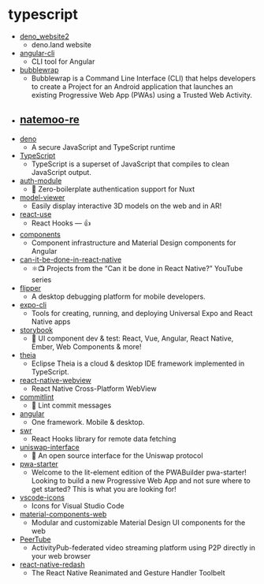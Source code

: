 # typescript
- [deno_website2](https://github.com/denoland/deno_website2)
  - deno.land website
- [angular-cli](https://github.com/angular/angular-cli)
  - CLI tool for Angular
- [bubblewrap](https://github.com/GoogleChromeLabs/bubblewrap)
  - Bubblewrap is a Command Line Interface (CLI) that helps developers to create a Project for an Android application that launches an existing Progressive Web App (PWAs) using a Trusted Web Activity.
- [natemoo-re](https://github.com/natemoo-re/natemoo-re)
  - 
- [deno](https://github.com/denoland/deno)
  - A secure JavaScript and TypeScript runtime
- [TypeScript](https://github.com/microsoft/TypeScript)
  - TypeScript is a superset of JavaScript that compiles to clean JavaScript output.
- [auth-module](https://github.com/nuxt-community/auth-module)
  - 🔑 Zero-boilerplate authentication support for Nuxt
- [model-viewer](https://github.com/google/model-viewer)
  - Easily display interactive 3D models on the web and in AR!
- [react-use](https://github.com/streamich/react-use)
  - React Hooks — 👍
- [components](https://github.com/angular/components)
  - Component infrastructure and Material Design components for Angular
- [can-it-be-done-in-react-native](https://github.com/wcandillon/can-it-be-done-in-react-native)
  - ⚛️📺 Projects from the “Can it be done in React Native?” YouTube series
- [flipper](https://github.com/facebook/flipper)
  - A desktop debugging platform for mobile developers.
- [expo-cli](https://github.com/expo/expo-cli)
  - Tools for creating, running, and deploying Universal Expo and React Native apps
- [storybook](https://github.com/storybookjs/storybook)
  - 📓 UI component dev & test: React, Vue, Angular, React Native, Ember, Web Components & more!
- [theia](https://github.com/eclipse-theia/theia)
  - Eclipse Theia is a cloud & desktop IDE framework implemented in TypeScript.
- [react-native-webview](https://github.com/react-native-community/react-native-webview)
  - React Native Cross-Platform WebView
- [commitlint](https://github.com/conventional-changelog/commitlint)
  - 📓 Lint commit messages
- [angular](https://github.com/angular/angular)
  - One framework. Mobile & desktop.
- [swr](https://github.com/vercel/swr)
  - React Hooks library for remote data fetching
- [uniswap-interface](https://github.com/Uniswap/uniswap-interface)
  - 🦄 An open source interface for the Uniswap protocol
- [pwa-starter](https://github.com/pwa-builder/pwa-starter)
  - Welcome to the lit-element edition of the PWABuilder pwa-starter! Looking to build a new Progressive Web App and not sure where to get started? This is what you are looking for!
- [vscode-icons](https://github.com/vscode-icons/vscode-icons)
  - Icons for Visual Studio Code
- [material-components-web](https://github.com/material-components/material-components-web)
  - Modular and customizable Material Design UI components for the web
- [PeerTube](https://github.com/Chocobozzz/PeerTube)
  - ActivityPub-federated video streaming platform using P2P directly in your web browser
- [react-native-redash](https://github.com/wcandillon/react-native-redash)
  - The React Native Reanimated and Gesture Handler Toolbelt
